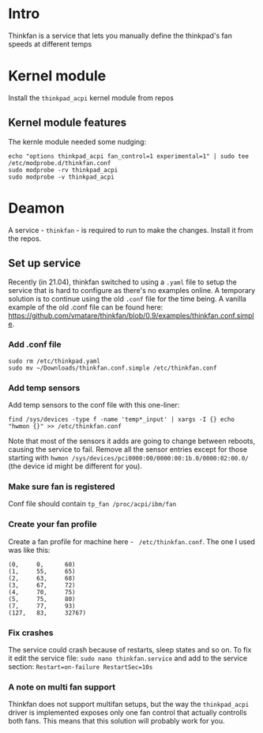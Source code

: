 # Intro
Thinkfan is a service that lets you manually define the thinkpad's fan speeds at different temps


# Kernel module
Install the `thinkpad_acpi` kernel module from repos

## Kernel module features
The kernle module needed some nudging:
```
echo "options thinkpad_acpi fan_control=1 experimental=1" | sudo tee /etc/modprobe.d/thinkfan.conf
sudo modprobe -rv thinkpad_acpi
sudo modprobe -v thinkpad_acpi
```

# Deamon
A service - `thinkfan` - is required to run to make the changes. Install it from the repos.

## Set up service
Recently (in 21.04), thinkfan switched to using a `.yaml` file to setup the service that is hard to configure as there's no examples online. A temporary solution is to continue using the old `.conf` file for the time being. A vanilla example of the old .conf file can be found here: https://github.com/vmatare/thinkfan/blob/0.9/examples/thinkfan.conf.simple.

### Add .conf file

```
sudo rm /etc/thinkpad.yaml
sudo mv ~/Downloads/thinkfan.conf.simple /etc/thinkfan.conf
```

### Add temp sensors
Add temp sensors to the conf file with this one-liner:
```
find /sys/devices -type f -name 'temp*_input' | xargs -I {} echo "hwmon {}" >> /etc/thinkfan.conf
```
Note that most of the sensors it adds are going to change between reboots, causing the service to fail. Remove all the sensor entries except for those starting with `hwmon /sys/devices/pci0000:00/0000:00:1b.0/0000:02:00.0/` (the device id might be different for you).

### Make sure fan is registered
Conf file should contain `tp_fan /proc/acpi/ibm/fan`

### Create your fan profile
Create a fan profile for machine here - ` /etc/thinkfan.conf`. The one I used was like this:

```
(0,     0,      60)
(1,     55,     65)
(2,     63,     68)
(3,     67,     72)
(4,     70,     75)
(5,     75,     80)
(7,     77,     93)
(127,   83,     32767)
```

### Fix crashes
The service could crash because of restarts, sleep states and so on. To fix it edit the service file:
`sudo nano thinkfan.service`
and add to the service section:
`Restart=on-failure RestartSec=10s`

### A note on multi fan support
Thinkfan does not support multifan setups, but the way the `thinkpad_acpi` driver is implemented exposes only one fan control that actually controlls both fans. This means that this solution will probably work for you.

